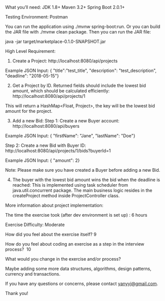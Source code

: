 What you’ll need:
JDK 1.8+
Maven 3.2+
Spring Boot 2.0.1+

Testing Environment:
Postman

You can run the application using ./mvnw spring-boot:run. Or you can build the JAR file with ./mvnw clean package. Then you can run the JAR file:

java -jar target/marketplace-0.1.0-SNAPSHOT.jar

High Level Requirement:

1. Create a Project:
http://localhost:8080/api/projects

Example JSON Input: 
{ "title":"test_title", "description": "test_description", "deadline": "2018-05-15"} 

2. Get a Project by ID. Returned fields should include the lowest bid amount, which should be calculated efficiently:
http://localhost:8080/api/projects/1

This will return a HashMap<Float, Project>, the key will be the lowest bid amount for the project.

3. Add a new Bid:
Step 1: Create a new Buyer account:
http://localhost:8080/api/buyers

Example JSON Input:
{ "firstName": "Jane", "lastName": "Doe"} 

Step 2: Create a new Bid with Buyer ID:
http://localhost:8080/api/projects/1/bids?buyerId=1

Example JSON Input: 
{ "amount": 2} 

Note: Please make sure you have created a Buyer before adding a new Bid.

4. The buyer with the lowest bid amount wins the bid when the deadline is reached:
This is implemented using task scheduler from java.util.concurrent package.
The main business logic resides in the createProject method inside ProjectController class.

More information about project implementation:

The time the exercise took (after dev environment is set up) : 6 hours

Exercise Difficulty: Moderate

How did you feel about the exercise itself? 9

How do you feel about coding an exercise as a step in the interview process?  10

What would you change in the exercise and/or process?

Maybe adding some more data structures, algorithms, design patterns, currency and transactions.

If you have any questions or concerns, please contact yanyyj@gmail.com.

Thank you!

